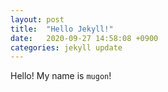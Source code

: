 ```yaml
---
layout: post
title:  "Hello Jekyll!"
date:   2020-09-27 14:58:08 +0900
categories: jekyll update
---
```

Hello! My name is `mugon`! 